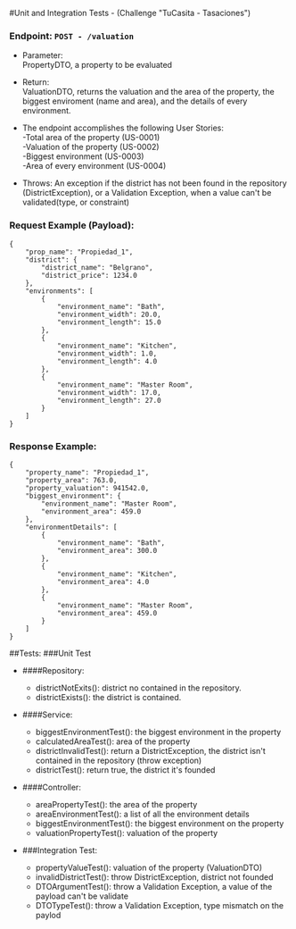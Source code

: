 #Unit and Integration Tests - (Challenge "TuCasita - Tasaciones")

### Endpoint: `POST - /valuation`
- Parameter:\
  PropertyDTO, a property to be evaluated
- Return:\
  ValuationDTO, returns the valuation and the area of the property, the biggest enviroment (name and area), and the 
  details of 
  every 
  environment.
- The endpoint accomplishes the following User Stories:\
      -Total area of the property (US-0001)\
      -Valuation of the property (US-0002)\
      -Biggest environment (US-0003)\
      -Area of every environment (US-0004)
  
- Throws: An exception if the district has not been found in the repository (DistrictException), or a Validation 
  Exception, when a value can't be validated(type, or constraint)
### Request Example (Payload):
```
{
    "prop_name": "Propiedad_1",
    "district": {
        "district_name": "Belgrano",
        "district_price": 1234.0
    },
    "environments": [
        {
            "environment_name": "Bath",
            "environment_width": 20.0,
            "environment_length": 15.0
        },
        {
            "environment_name": "Kitchen",
            "environment_width": 1.0,
            "environment_length": 4.0
        },
        {
            "environment_name": "Master Room",
            "environment_width": 17.0,
            "environment_length": 27.0
        }
    ]
}
```

### Response Example:
```
{
    "property_name": "Propiedad_1",
    "property_area": 763.0,
    "property_valuation": 941542.0,
    "biggest_environment": {
        "environment_name": "Master Room",
        "environment_area": 459.0
    },
    "environmentDetails": [
        {
            "environment_name": "Bath",
            "environment_area": 300.0
        },
        {
            "environment_name": "Kitchen",
            "environment_area": 4.0
        },
        {
            "environment_name": "Master Room",
            "environment_area": 459.0
        }
    ]
}
```

##Tests:
###Unit Test

- ####Repository:
    - districtNotExits(): district no contained in the repository.
    - districtExists(): the district is contained.

- ####Service:
    - biggestEnvironmentTest(): the biggest environment in the property
    - calculatedAreaTest(): area of the property
    - districtInvalidTest(): return a DistrictException, the district isn't contained in the repository (throw 
      exception) 
    - districtTest(): return true, the district it's founded

- ####Controller:
    - areaPropertyTest(): the area of the property
    - areaEnvironmentTest(): a list of all the environment details
    - biggestEnvironmentTest(): the biggest environment on the property
    - valuationPropertyTest(): valuation of the property

- ###Integration Test:
    - propertyValueTest(): valuation of the property (ValuationDTO)
    - invalidDistrictTest(): throw DistrictException, district not founded
    - DTOArgumentTest(): throw a Validation Exception, a value of the payload can't be validate 
    - DTOTypeTest(): throw a Validation Exception, type mismatch on the paylod
